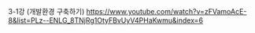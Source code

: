 3-1강 (개발환경 구축하기)
https://www.youtube.com/watch?v=zFVamoAcE-8&list=PLz--ENLG_8TNjRg1OtyFBvUyV4PHaKwmu&index=6
